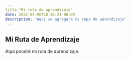 ```yaml
---
title:"Mi ruta de aprendizaje"
date: 2022-04-06T18:16:21-06:00
description: 'Aqui se agregará mi rupa de aprendizaje'
---
```

Mi Ruta de Aprendizaje
----------------------

Aqui pondré mi ruta de aprendizaje.

